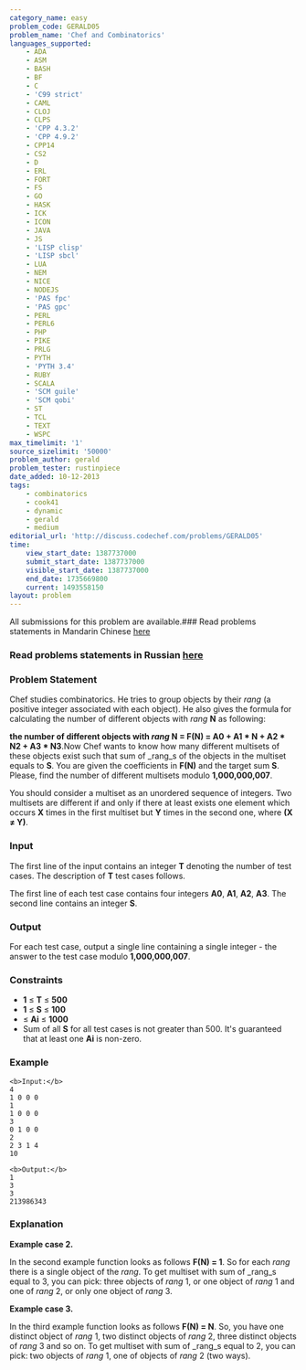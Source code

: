 ```yaml
---
category_name: easy
problem_code: GERALD05
problem_name: 'Chef and Combinatorics'
languages_supported:
    - ADA
    - ASM
    - BASH
    - BF
    - C
    - 'C99 strict'
    - CAML
    - CLOJ
    - CLPS
    - 'CPP 4.3.2'
    - 'CPP 4.9.2'
    - CPP14
    - CS2
    - D
    - ERL
    - FORT
    - FS
    - GO
    - HASK
    - ICK
    - ICON
    - JAVA
    - JS
    - 'LISP clisp'
    - 'LISP sbcl'
    - LUA
    - NEM
    - NICE
    - NODEJS
    - 'PAS fpc'
    - 'PAS gpc'
    - PERL
    - PERL6
    - PHP
    - PIKE
    - PRLG
    - PYTH
    - 'PYTH 3.4'
    - RUBY
    - SCALA
    - 'SCM guile'
    - 'SCM qobi'
    - ST
    - TCL
    - TEXT
    - WSPC
max_timelimit: '1'
source_sizelimit: '50000'
problem_author: gerald
problem_tester: rustinpiece
date_added: 10-12-2013
tags:
    - combinatorics
    - cook41
    - dynamic
    - gerald
    - medium
editorial_url: 'http://discuss.codechef.com/problems/GERALD05'
time:
    view_start_date: 1387737000
    submit_start_date: 1387737000
    visible_start_date: 1387737000
    end_date: 1735669800
    current: 1493558150
layout: problem
---
```

All submissions for this problem are available.###  Read problems statements in Mandarin Chinese [here](http://www.codechef.com/download/translated/COOK41/mandarin/GERALD05.pdf)

###  Read problems statements in Russian [here](http://www.codechef.com/download/translated/COOK41/russian/GERALD05.docx)

### Problem Statement

Chef studies combinatorics. He tries to group objects by their _rang_ (a positive integer associated with each object). He also gives the formula for calculating the number of different objects with _rang_ **N** as following:

**the number of different objects with _rang_ N = F(N) = A0 + A1 \* N + A2 \* N2 + A3 \* N3**.Now Chef wants to know how many different multisets of these objects exist such that sum of _rang_s of the objects in the multiset equals to **S**. You are given the coefficients in **F(N)** and the target sum **S**. Please, find the number of different multisets modulo **1,000,000,007**.

You should consider a multiset as an unordered sequence of integers. Two multisets are different if and only if there at least exists one element which occurs **X** times in the first multiset but **Y** times in the second one, where **(X ≠ Y)**.

### Input

The first line of the input contains an integer **T** denoting the number of test cases. The description of **T** test cases follows. 

The first line of each test case contains four integers **A0**, **A1**, **A2**, **A3**. The second line contains an integer **S**.

### Output

For each test case, output a single line containing a single integer - the answer to the test case modulo **1,000,000,007**.

### Constraints

- **1** ≤ **T** ≤ **500**
- **1** ≤ **S** ≤ **100**
- ≤ **Ai** ≤ **1000**
- Sum of all **S** for all test cases is not greater than 500. It's guaranteed that at least one **Ai** is non-zero.

### Example

```
<b>Input:</b>
4
1 0 0 0
1
1 0 0 0
3
0 1 0 0
2
2 3 1 4
10

<b>Output:</b>
1
3
3
213986343

```
### Explanation

**Example case 2.** 

In the second example function looks as follows **F(N) = 1**. So for each _rang_ there is a single object of the _rang_. To get multiset with sum of _rang_s equal to 3, you can pick: three objects of _rang_ 1, or one object of _rang_ 1 and one of _rang_ 2, or only one object of _rang_ 3. 

**Example case 3.** 

In the third example function looks as follows **F(N) = N**. So, you have one distinct object of _rang_ 1, two distinct objects of _rang_ 2, three distinct objects of _rang_ 3 and so on. To get
multiset with sum of _rang_s equal to 2, you can pick: two objects of _rang_ 1, one of objects of _rang_ 2 (two ways).